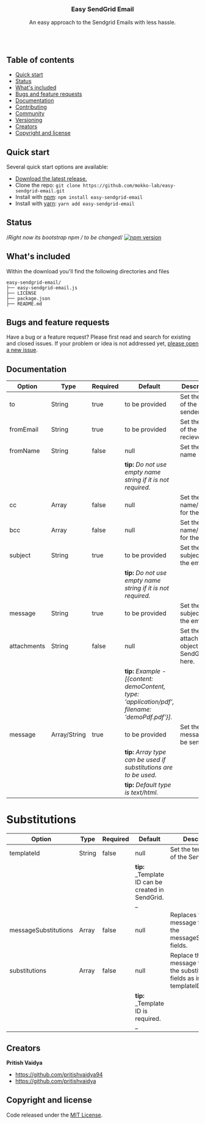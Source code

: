 <p align="center">
  <h3 align="center">Easy SendGrid Email</h3>

  <p align="center">
    An easy approach to the Sendgrid Emails with less hassle.
    <br>
    <br>
  </p>
</p>
<br>

## Table of contents

- [Quick start](#quick-start)
- [Status](#status)
- [What's included](#whats-included)
- [Bugs and feature requests](#bugs-and-feature-requests)
- [Documentation](#documentation)
- [Contributing](#contributing)
- [Community](#community)
- [Versioning](#versioning)
- [Creators](#creators)
- [Copyright and license](#copyright-and-license)


## Quick start

Several quick start options are available:

- [Download the latest release.](https://github.com/mokko-lab/easy-sendgrid-email/archive/master.zip)
- Clone the repo: `git clone https://github.com/mokko-lab/easy-sendgrid-email.git`
- Install with [npm](https://www.npmjs.com/): `npm install easy-sendgrid-email`
- Install with [yarn](https://yarnpkg.com/): `yarn add easy-sendgrid-email`

## Status

/*Right now its bootstrap npm / to be changed*/
[![npm version](https://img.shields.io/npm/v/bootstrap.svg)](https://www.npmjs.com/package/bootstrap)

## What's included

Within the download you'll find the following directories and files

```
easy-sendgrid-email/
├── easy-sendgrid-email.js
├── LICENSE
├── package.json
├── README.md

```

## Bugs and feature requests

Have a bug or a feature request? Please first read and search for existing and closed issues. If your problem or idea is not addressed yet, [please open a new issue](https://github.com/mokko-lab/easy-sendgrid-email/issues/new).

## Documentation
Option | Type | Required | Default | Description
------------- | ------------- | ------------- | ------------- | -------------
to | String | true | to be provided | Set the email of the sender
fromEmail | String | true | to be provided | Set the email of the reciever
fromName | String | false | null | Set the email name
|  | | |**tip:** _Do not use empty name string if it is not required._
cc | Array | false | null | Set the email name/names for the cc.
bcc | Array | false | null | Set the email name/names for the bcc.
subject | String | true | to be provided | Set the subject of the email.
|  | | |**tip:** _Do not use empty name string if it is not required._
message | String | true | to be provided | Set the subject of the email.
attachments | String | false | null | Set the attachments object of the SendGrid here.
|  | | |**tip:** _Example - [{content: demoContent, type: 'application/pdf', filename: 'demoPdf.pdf'}]._
message | Array/String | true | to be provided | Set the message to be sent.
|  | | |**tip:** _Array type can be used if substitutions are to be used._
|  | | |**tip:** _Default type is text/html._

# Substitutions
Option | Type | Required | Default | Description
------------- | ------------- | ------------- | ------------- | -------------
templateId | String | false | null | Set the template ID of the SendGrid.
|  | | |**tip:** _Template ID can be created in SendGrid. _
messageSubstitutions | Array | false | null | Replaces the message fields with the messageSubstitution fields.
substitutions | Array | false | null | Replace the message fields with the substitution fields as in SendGrid templateID.
|  | | |**tip:** _Template ID is required. _

## Creators

**Pritish Vaidya**

- <https://github.com/pritishvaidya94>
- <https://github.com/pritishvaidya>


## Copyright and license
Code released under the [MIT License](https://github.com/mokko-lab/easy-sendgrid-email/blob/master/LICENSE).
